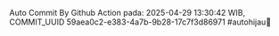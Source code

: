 Auto Commit By Github Action pada: 2025-04-29 13:30:42 WIB, COMMIT_UUID 59aea0c2-e383-4a7b-9b28-17c7f3d86971 #autohijau🗿
